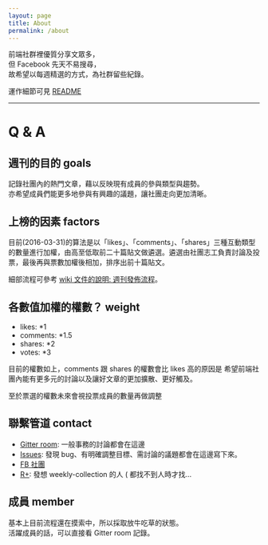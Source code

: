 ```yaml
---
layout: page
title: About
permalink: /about
---
```


前端社群裡優質分享文眾多，  
但 Facebook 先天不易搜尋，  
故希望以每週精選的方式，為社群留些紀錄。

運作細節可見 [README](https://github.com/f2etw/weekly-collection/blob/master/README.md)

*****

# Q & A

## 週刊的目的 goals

記錄社團內的熱門文章，藉以反映現有成員的參與類型與趨勢。  
亦希望成員們能更多地參與有興趣的議題，讓社團走向更加清晰。

## 上榜的因素 factors

目前(2016-03-31)的算法是以「likes」、「comments」、「shares」三種互動類型的數量進行加權，由高至低取前二十篇貼文做遴選。遴選由社團志工負責討論及投票，最後再與票數加權後相加，排序出前十篇貼文。

細部流程可參考 [wiki 文件的說明: 週刊發佈流程](https://github.com/f2etw/weekly-collection/wiki/%E9%80%B1%E5%88%8A%E7%99%BC%E4%BD%88%E6%B5%81%E7%A8%8B)。

## 各數值加權的權數？ weight

* likes: *1
* comments: *1.5
* shares: *2
* votes: *3

目前的權數如上，comments 跟 shares 的權數會比 likes 高的原因是
希望前端社團內能有更多元的討論以及讓好文章的更加擴散、更好觸及。

至於票選的權數未來會視投票成員的數量再做調整


## 聯繫管道 contact

* [Gitter room](https://gitter.im/f2etw/weekly-collection): 一般事務的討論都會在這邊
* [Issues](https://github.com/f2etw/weekly-collection/issues): 發現 bug、有明確調整目標、需討論的議題都會在這邊寫下來。
* [FB 社團](https://www.facebook.com/groups/f2e.tw)
* [R+](https://fb.me/Rplus.tw): 發想 weekly-collection 的人 ( 都找不到人時才找…


## 成員 member

基本上目前流程還在摸索中，所以採取放牛吃草的狀態。  
活躍成員的話，可以直接看 Gitter room 記錄。
